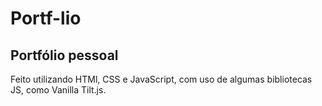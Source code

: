 # Portf-lio
## Portfólio pessoal

Feito utilizando HTMl, CSS e JavaScript, com uso de algumas bibliotecas JS, como Vanilla Tilt.js.


